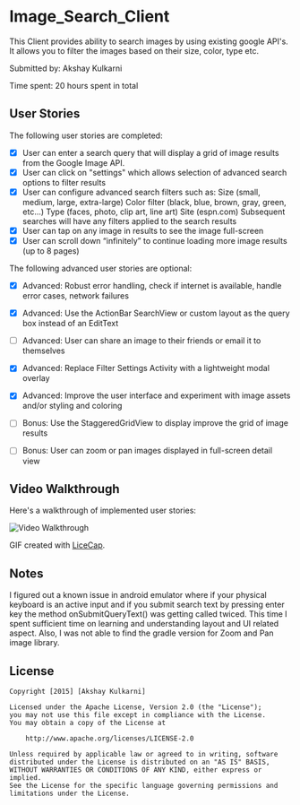 # Image_Search_Client
This Client provides ability to search images by using existing google API's. It allows you to filter the images based on their size, color, type etc.

Submitted by: Akshay Kulkarni

Time spent: 20 hours spent in total

## User Stories

The following user stories are completed:

* [x] User can enter a search query that will display a grid of image results from the Google Image API.
* [x] User can click on "settings" which allows selection of advanced search options to filter results
* [x] User can configure advanced search filters such as:
        Size (small, medium, large, extra-large)
        Color filter (black, blue, brown, gray, green, etc...)
        Type (faces, photo, clip art, line art)
        Site (espn.com)
        Subsequent searches will have any filters applied to the search results
* [x] User can tap on any image in results to see the image full-screen
* [x] User can scroll down “infinitely” to continue loading more image results (up to 8 pages)

The following advanced user stories are optional:

* [x] Advanced: Robust error handling, check if internet is available, handle error cases, network failures
* [x] Advanced: Use the ActionBar SearchView or custom layout as the query box instead of an EditText
* [ ] Advanced: User can share an image to their friends or email it to themselves
* [x] Advanced: Replace Filter Settings Activity with a lightweight modal overlay
* [x] Advanced: Improve the user interface and experiment with image assets and/or styling and coloring
* [ ] Bonus: Use the StaggeredGridView to display improve the grid of image results
* [ ] Bonus: User can zoom or pan images displayed in full-screen detail view


## Video Walkthrough 

Here's a walkthrough of implemented user stories:

![Video Walkthrough](Google_Image_Search_App.gif)

GIF created with [LiceCap](http://www.cockos.com/licecap/).

## Notes

I figured out a known issue in android emulator where if your physical keyboard is an active input and if you submit search text by pressing enter key the method onSubmitQueryText() was getting called twiced. This time I spent sufficient time on learning and understanding layout and UI related aspect. Also, I was not able to find the gradle version for Zoom and Pan image library. 

## License

    Copyright [2015] [Akshay Kulkarni]

    Licensed under the Apache License, Version 2.0 (the "License");
    you may not use this file except in compliance with the License.
    You may obtain a copy of the License at

        http://www.apache.org/licenses/LICENSE-2.0

    Unless required by applicable law or agreed to in writing, software
    distributed under the License is distributed on an "AS IS" BASIS,
    WITHOUT WARRANTIES OR CONDITIONS OF ANY KIND, either express or implied.
    See the License for the specific language governing permissions and
    limitations under the License.

